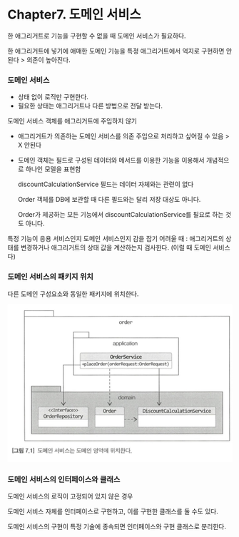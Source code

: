 # Chapter7. 도메인 서비스

한 애그리거트로 기능을 구현할 수 없을 때 도메인 서비스가 필요하다.

한 애그리거트에 넣기에 애매한 도메인 기능을 특정 애그리거트에서 억지로 구현하면 안된다 > 의존이 높아진다.



### 도메인 서비스

- 상태 없이 로직만 구현한다.
- 필요한 상태는 애그리거트나 다른 방법으로 전달 받는다.



도메인 서비스 객체를 애그리거트에 주입하지 않기

- 애그리거트가 의존하는 도메인 서비스를 의존 주입으로 처리하고 싶어질 수 있음 > X 안된다

- 도메인 객체는 필드로 구성된 데이터와 메서드를 이용한 기능을 이용해서 개념적으로 하나인 모델을 표현함

  discountCalculationService 필드는 데이터 자체와는 관련이 없다

  Order 객체를 DB에 보관할 때 다른 필드와는 달리 저장 대상도 아니다.

  Order가 제공하는 모든 기능에서 discountCalculationService를 필요로 하는 것도 아니다.



특정 기능이 응용 서비스인지 도메인 서비스인지 감을 잡기 어려울 때 : 애그리거트의 상태를 변경하거나 애그리거트의 상태 값을 계산하는지 검사한다. (이럴 때 도메인 서비스다)



### 도메인 서비스의 패키지 위치

다른 도메인 구성요소와 동일한 패키지에 위치한다.

![7](../resource/ddd/7.png)



### 도메인 서비스의 인터페이스와 클래스

도메인 서비스의 로직이 고정되어 있지 않은 경우

도메인 서비스 자체를 인터페이스로 구현하고, 이를 구현한 클래스를 둘 수도 있다.

도메인 서비스의 구현이 특정 기술에 종속되면 인터페이스와 구현 클래스로 분리한다.